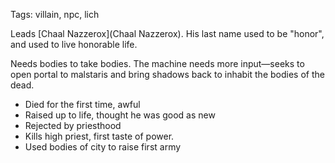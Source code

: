 Tags: villain, npc, lich

Leads [Chaal Nazzerox](Chaal Nazzerox). His last name used to be "honor", and used to live honorable life.

Needs bodies to take bodies. The machine needs more input—seeks to open portal to malstaris and bring shadows back to inhabit the bodies of the dead.

- Died for the first time, awful
- Raised up to life, thought he was good as new
- Rejected by priesthood
- Kills high priest, first taste of power.
- Used bodies of city to raise first army